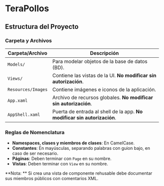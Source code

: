 ﻿# TeraPollos

## Estructura del Proyecto

### Carpeta y Archivos

| Carpeta/Archivo      | Descripción                                                      |
|----------------------|------------------------------------------------------------------|
| `Models/`            | Para modelar objetos de la base de datos (BD).                   |
| `Views/`             | Contiene las vistas de la UI. **No modificar sin autorización**. |
| `Resources/Images`   | Contiene imágenes e iconos de la aplicación.                     |
| `App.xaml`           | Archivo de recursos globales. **No modificar sin autorización**. |
| `AppShell.xaml`      | Puerta de entrada al shell de la app. **No modificar sin autorización**. |

### Reglas de Nomenclatura

- **Namespaces, clases y miembros de clases**: En CamelCase.
- **Constantes**: En mayúsculas, separando palabras con guion bajo, en caso de ser necesario.
- **Páginas**: Deben terminar con `Page` en su nombre.
- **Vistas**: Deben terminar con `View` en su nombre.

**Nota: ** Si crea una vista de componente rehusable debe documentar sus miembros públicos con comentarios XML.
